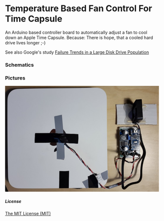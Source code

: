 # Temperature Based Fan Control For Time Capsule

An Arduino based controller board to automatically adjust
a fan to cool down an Apple Time Capsule.
Because: There is hope, that a cooled hard drive lives longer ;-)

See also Google's study [Failure Trends in a Large Disk Drive Population](http://static.googleusercontent.com/media/research.google.com/en/archive/disk_failures.pdf)

### Schematics



### Pictures

![PCB and Time Capsule](20151025_235245.jpg?raw=true)


##### License

[The MIT License (MIT)](https://opensource.org/licenses/MIT)
